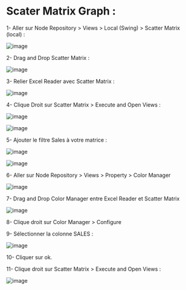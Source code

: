 # Scater Matrix Graph :

1- Aller sur Node Repository > Views > Local (Swing) > Scatter Matrix (local) : 

![image](https://user-images.githubusercontent.com/123749462/223446407-c9021b6f-cc66-4b1f-8e06-b7dc158d0a32.png)


2- Drag and Drop Scatter Matrix :

![image](https://user-images.githubusercontent.com/123749462/223446912-f4bf4df3-2f20-4aa0-a09b-74224068cca5.png)

3- Relier Excel Reader avec Scatter Matrix :

![image](https://user-images.githubusercontent.com/123749462/223447167-1bc0d1be-5952-4ff2-9828-77ecf234e5db.png)

4- Clique Droit sur Scatter Matrix > Execute and Open Views : 

![image](https://user-images.githubusercontent.com/123749462/223447738-1cba4d76-7917-4bdd-9c7b-db1c80f381b0.png)


![image](https://user-images.githubusercontent.com/123749462/223447903-6e45dd5a-593b-4d10-8c5e-409bbb7a09be.png)


5- Ajouter le filtre Sales à votre matrice : 

![image](https://user-images.githubusercontent.com/123749462/223449837-ec472763-3163-4d45-bcb1-61699842ccc6.png)

![image](https://user-images.githubusercontent.com/123749462/223450104-59858e32-a5b7-43b9-b169-f41186861dbe.png)

6- Aller sur Node Repository > Views > Property > Color Manager 

![image](https://user-images.githubusercontent.com/123749462/223453157-26b712cc-6331-4d10-864d-b2b166def86a.png)

7- Drag and Drop Color  Manager entre Excel Reader et Scatter Matrix 

![image](https://user-images.githubusercontent.com/123749462/223453693-6e105463-d995-45cc-8c82-16ad6aae9945.png)

8- Clique droit sur Color Manager > Configure 

9- Sélectionner la colonne SALES : 

![image](https://user-images.githubusercontent.com/123749462/223454840-0752e383-3f7c-4288-a3e3-e85865a67f67.png)

10- Cliquer sur ok.

11- Clique droit sur Scatter Matrix > Execute and Open Views :

![image](https://user-images.githubusercontent.com/123749462/223455406-0894fa33-c049-4177-b529-2ae544e9424e.png)

